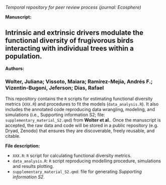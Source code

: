 _Temporal repository for peer review process (journal: Ecosphere)_

__Manuscript:__ 

## Intrinsic and extrinsic drivers modulate the functional diversity of frugivorous birds interacting with individual trees within a population.

__Authors:__ 

### Wolter, Juliana; Vissoto, Maiara; Ramírez-Mejía, Andrés F.; Vizentin-Bugoni, Jeferson; Dias, Rafael

This repository contains the `R` scripts for estimating functional diversity metrics (`XXX.R`) and procedures to fit the models (`data_analysis.R`). It also includes the annotated code reproducing data wrangling, modeling, and simulations (i.e., Supporting information S2; file: `supplementary_material_S2.qmd`) from __Wolter et al.__. Once the manuscript is accepted, the raw data and code will be stored in a public repository (e.g. Dryad, Zenodo) that ensures they are discoverable, freely reusable, and citable.

__File description:__

- `XXX.R`: `R` script for calculating functional diversity metrics.
- `data_analysis.R`: `R` script reproducing modelling procedure, simulations and results plotting.
- `supplementary_material_S2.qmd`: file for generating _Supporting information S2_.
 

